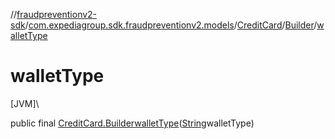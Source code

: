 //[fraudpreventionv2-sdk](../../../../index.md)/[com.expediagroup.sdk.fraudpreventionv2.models](../../index.md)/[CreditCard](../index.md)/[Builder](index.md)/[walletType](wallet-type.md)

# walletType

[JVM]\

public final [CreditCard.Builder](index.md)[walletType](wallet-type.md)([String](https://docs.oracle.com/javase/8/docs/api/java/lang/String.html)walletType)
